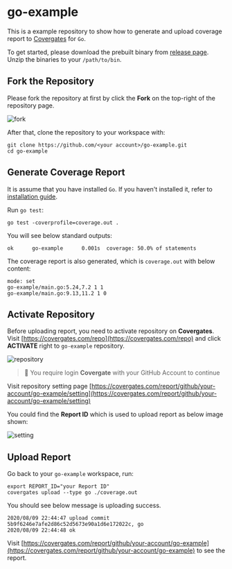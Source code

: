 # go-example

This is a example repository to show how to generate and upload coverage report to [Covergates](https://covergates.com/) for `Go`.

To get started, please download the prebuilt binary from [release page](https://github.com/covergates/covergates/releases).
Unzip the binaries to your `/path/to/bin`.

## Fork the Repository

Please fork the repository at first by click the **Fork** on the top-right of the repository page.

![fork]()

After that, clone the repository to your workspace with:

```
git clone https://github.com/<your account>/go-example.git
cd go-example
```

## Generate Coverage Report

It is assume that you have installed `Go`. If you haven't installed it, refer to [installation guide](https://golang.org/doc/install).

Run `go test`:

```
go test -coverprofile=coverage.out .
```

You will see below standard outputs:

```
ok      go-example      0.001s  coverage: 50.0% of statements
```

The coverage report is also generated, which is `coverage.out` with below content:

```
mode: set
go-example/main.go:5.24,7.2 1 1
go-example/main.go:9.13,11.2 1 0
```

## Activate Repository

Before uploading report, you need to activate repository on **Covergates**.
Visit [https://covergates.com/repo](https://covergates.com/repo) and click **ACTIVATE** right to `go-example` repository.

![repository]()

> :information_desk_person: You require login **Covergate** with your GitHub Account to continue

Visit repository setting page [https://covergates.com/report/github/your-account/go-example/setting](https://covergates.com/report/github/your-account/go-example/setting)

You could find the **Report ID** which is used to upload report as below image shown:

![setting]()

## Upload Report

Go back to your `go-example` workspace, run:

```
export REPORT_ID="your Report ID"
covergates upload --type go ./coverage.out
```

You should see below message is uploading success.

```
2020/08/09 22:44:47 upload commit 5b9f6246e7afe2d86c52d5673e90a1d6e172022c, go
2020/08/09 22:44:48 ok
```

Visit [https://covergates.com/report/github/your-account/go-example](https://covergates.com/report/github/your-account/go-example) to see the report.

